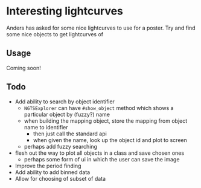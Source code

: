 # Interesting lightcurves

Anders has asked for some nice lightcurves to use for a poster. Try and find some nice objects to get lightcurves of

## Usage

Coming soon!

## Todo

* Add ability to search by object identifier
  * `NGTSExplorer` can have `#show_object` method which shows a particular object by (fuzzy?) name
  * when building the mapping object, store the mapping from object name to identifier
    * then just call the standard api
    * when given the name, look up the object id and plot to screen
  * perhaps add fuzzy searching
* flesh out the way to plot all objects in a class and save chosen ones
  * perhaps some form of ui in which the user can save the image
* Improve the period finding
* Add ability to add binned data
* Allow for choosing of subset of data
